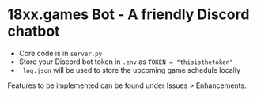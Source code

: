 18xx.games Bot - A friendly Discord chatbot
======================================================

- Core code is in `server.py`
- Store your Discord bot token in `.env` as `TOKEN = "thisisthetoken"`
- `.log.json` will be used to store the upcoming game schedule locally

Features to be implemented can be found under Issues > Enhancements.
